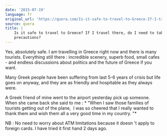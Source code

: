 ```yaml
---
date: '2015-07-19'
language: fr
original_url: 'https://quora.com/Is-it-safe-to-travel-to-Greece-If-I-travel-there-do-I-need-to-take-any-precautions/answer/Clément-Renaud'
source: quora
title: |
    Is it safe to travel to Greece? If I travel there, do I need to take any
    precautions?
---
```


Yes, absolutely safe. I am travelling in Greece right now and there is
many tourists. Everything still there : incredible scenery, superb food,
small cafes - and endless discussions about politics and the future of
Greece if you want. 
 
Many Greek people have been suffering from last 5-6 years of crisis but
life goes on anyway, and they are as friendly and hospitable as they
always were. 
 
A Greek friend of mine went to the airport yesterday pick up someone.
When she came back she said to me : * "When I saw those families of
tourists getting out of the plane,  I was so cheered that I really
wanted to thank them and wish them all a very good time in my
country. "* 
 
NB : No need to worry about ATM limitations because it doesn 't apply to
foreign cards. I have tried it first hand 2 days ago.
